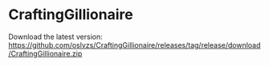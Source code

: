 # CraftingGillionaire

Download the latest version:
https://github.com/oslvzs/CraftingGillionaire/releases/tag/release/download/CraftingGillionaire.zip
